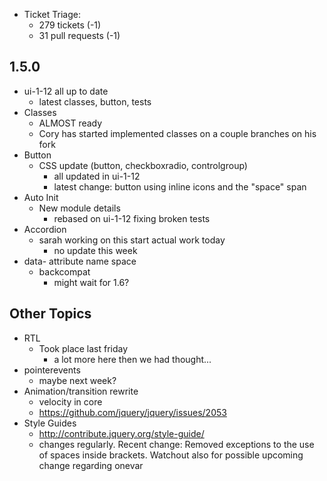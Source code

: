 * Ticket Triage:
  * 279 tickets (-1)
  * 31 pull requests (-1)

## 1.5.0
  * ui-1-12 all up to date
    * latest classes, button, tests
  * Classes
    * ALMOST ready
    * Cory has started implemented classes on a couple branches on his fork
  * Button
    * CSS update (button, checkboxradio, controlgroup)
      * all updated in ui-1-12
      * latest change: button using inline icons and the "space" span
  * Auto Init
    * New module details
      * rebased on ui-1-12 fixing broken tests
  * Accordion
    * sarah working on this start actual work today
      * no update this week
  * data- attribute name space
    * backcompat
      * might wait for 1.6?

## Other Topics
  * RTL
    * Took place last friday
      * a lot more here then we had thought...
  * pointerevents
    * maybe next week?
  * Animation/transition rewrite
    * velocity in core
    * https://github.com/jquery/jquery/issues/2053
  * Style Guides
    * http://contribute.jquery.org/style-guide/
    * changes regularly. Recent change: Removed exceptions to the use of spaces inside brackets. Watchout also for possible upcoming change regarding onevar
